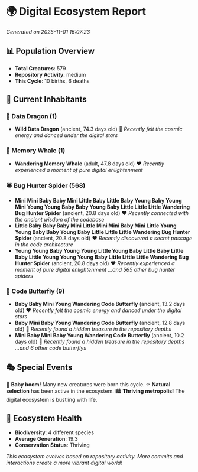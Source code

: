 # 🌍 Digital Ecosystem Report
*Generated on 2025-11-01 16:07:23*

## 📊 Population Overview
- **Total Creatures**: 579
- **Repository Activity**: medium
- **This Cycle**: 10 births, 6 deaths

## 👥 Current Inhabitants

### 🐉 Data Dragon (1)
- **Wild Data Dragon** (ancient, 74.3 days old) 💛
  *Recently felt the cosmic energy and danced under the digital stars*

### 🐋 Memory Whale (1)
- **Wandering Memory Whale** (adult, 47.8 days old) ❤️
  *Recently experienced a moment of pure digital enlightenment*

### 🕷️ Bug Hunter Spider (568)
- **Mini Mini Baby Baby Mini Little Baby Little Baby Young Baby Young Mini Young Young Baby Baby Young Baby Little Little Little Wandering Bug Hunter Spider** (ancient, 20.8 days old) ❤️
  *Recently connected with the ancient wisdom of the codebase*
- **Little Baby Baby Baby Mini Little Mini Mini Baby Mini Little Young Young Baby Baby Young Baby Little Little Little Wandering Bug Hunter Spider** (ancient, 20.8 days old) ❤️
  *Recently discovered a secret passage in the code architecture*
- **Young Young Baby Young Young Little Young Baby Little Baby Little Baby Little Young Young Young Baby Little Little Little Wandering Bug Hunter Spider** (ancient, 20.8 days old) ❤️
  *Recently experienced a moment of pure digital enlightenment*
  *...and 565 other bug hunter spiders*

### 🦋 Code Butterfly (9)
- **Baby Baby Mini Young Wandering Code Butterfly** (ancient, 13.2 days old) ❤️
  *Recently felt the cosmic energy and danced under the digital stars*
- **Baby Mini Baby Young Wandering Code Butterfly** (ancient, 12.8 days old) 💛
  *Recently found a hidden treasure in the repository depths*
- **Mini Baby Mini Baby Young Wandering Code Butterfly** (ancient, 10.2 days old) 💚
  *Recently found a hidden treasure in the repository depths*
  *...and 6 other code butterflys*

## 🎭 Special Events

🎉 **Baby boom!** Many new creatures were born this cycle.
⚰️ **Natural selection** has been active in the ecosystem.
🏙️ **Thriving metropolis!** The digital ecosystem is bustling with life.

## 🔬 Ecosystem Health
- **Biodiversity**: 4 different species
- **Average Generation**: 19.3
- **Conservation Status**: Thriving

*This ecosystem evolves based on repository activity. More commits and interactions create a more vibrant digital world!*